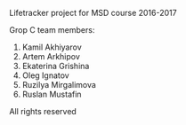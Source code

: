 Lifetracker project for MSD course 2016-2017

Grop C team members:
1. Kamil Akhiyarov
2. Artem Arkhipov
3. Ekaterina Grishina
4. Oleg Ignatov
5. Ruzilya Mirgalimova
6. Ruslan Mustafin


All rights reserved


